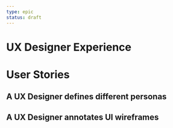 ```yaml
---
type: epic
status: draft
---
```


# UX Designer Experience

# User Stories

## A UX Designer defines different personas 

## A UX Designer annotates UI wireframes
